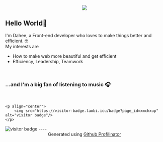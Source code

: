 
<div align="center">
<a href="https://hits.seeyoufarm.com"><img src="https://hits.seeyoufarm.com/api/count/incr/badge.svg?url=https%3A%2F%2Fgithub.com%2Fdaheejo&count_bg=%233DC89E&title_bg=%23555555&icon=&icon_color=%23E7E7E7&title=hits&edge_flat=false"/></a>
</div>  

## Hello World👋  
I'm Dahee, a Front-end developer who loves to make things better and efficient. 🤓<br>
My interests are <br>
- How to make web more beautiful and get efficient
- Efficiency, Leadership, Teamwork
<br/>  

### ...and I'm a big fan of listening to music 🎧

<br/> 


    <p align="center">
        <img src="https://visitor-badge.laobi.icu/badge?page_id=xmchxup" alt="visitor badge"/>       
    </p>

<img src="https://visitor-badge.laobi.icu/badge?page_id=milliyx.milliyx" alt="visitor badge"/>
----
<div align="center">Generated using <a href="https://profilinator.rishav.dev/" target="_blank">Github Profilinator</a></div>

